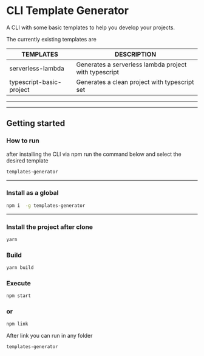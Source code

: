

# CLI Template Generator

A CLI with some basic templates to help you develop your projects.

The currently existing templates are


| TEMPLATES|  DESCRIPTION|
|--|--|
| serverless-lambda  | Generates a serverless lambda project with typescript  |
| typescript-basic-project | Generates a clean project with typescript set |

***
***
## Getting started

### How to run
after installing the CLI via npm run the command below and select the desired template

```sh
templates-generator
```
***

### Install as a global
```sh
npm i  -g templates-generator
```
***
### Install the project after clone

```sh
yarn
```

### Build
```sh
yarn build
```

### Execute
```sh
npm start
```
### or
```sh
npm link
```

After link you can run in any folder
```sh
templates-generator
```


